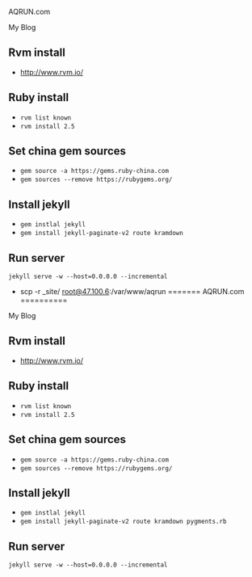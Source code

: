 
AQRUN.com

My Blog

## Rvm install

* http://www.rvm.io/

## Ruby install

* `rvm list known`
* `rvm install 2.5`

## Set china gem sources

* `gem source -a https://gems.ruby-china.com`
* `gem sources --remove https://rubygems.org/`

## Install jekyll

* `gem instlal jekyll`
* `gem install jekyll-paginate-v2 route kramdown`



## Run server

```shell
jekyll serve -w --host=0.0.0.0 --incremental
```

* scp -r _site/ root@47.100.6:/var/www/aqrun
=======
AQRUN.com
==========

My Blog

## Rvm install

* http://www.rvm.io/

## Ruby install

* `rvm list known`
* `rvm install 2.5`

## Set china gem sources

* `gem source -a https://gems.ruby-china.com`
* `gem sources --remove https://rubygems.org/`

## Install jekyll

* `gem instlal jekyll`
* `gem install jekyll-paginate-v2 route kramdown pygments.rb`



## Run server

```shell
jekyll serve -w --host=0.0.0.0 --incremental
```
